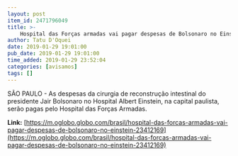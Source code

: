 ```yaml
---
layout: post
item_id: 2471796049
title: >-
    Hospital das Forças armadas vai pagar despesas de Bolsonaro no Einstein
author: Tatu D'Oquei
date: 2019-01-29 19:01:00
pub_date: 2019-01-29 19:01:00
time_added: 2019-01-29 23:52:04
categories: [avisamos]
tags: []
---
```


SÃO PAULO - As despesas da cirurgia de reconstrução intestinal do presidente Jair Bolsonaro no Hospital Albert Einstein, na capital paulista, serão pagas pelo Hospital das Forças Armadas.

**Link:** [https://m.oglobo.globo.com/brasil/hospital-das-forcas-armadas-vai-pagar-despesas-de-bolsonaro-no-einstein-23412169](https://m.oglobo.globo.com/brasil/hospital-das-forcas-armadas-vai-pagar-despesas-de-bolsonaro-no-einstein-23412169)

